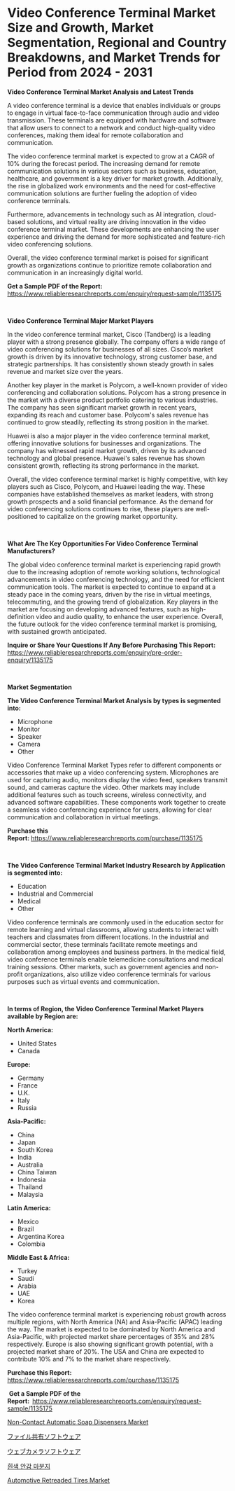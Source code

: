 <p><h1>Video Conference Terminal Market Size and Growth, Market Segmentation, Regional and Country Breakdowns, and Market Trends for Period from 2024 -  2031</h1></p><p><strong>Video Conference Terminal Market Analysis and Latest Trends</strong></p>
<p><p>A video conference terminal is a device that enables individuals or groups to engage in virtual face-to-face communication through audio and video transmission. These terminals are equipped with hardware and software that allow users to connect to a network and conduct high-quality video conferences, making them ideal for remote collaboration and communication.</p><p>The video conference terminal market is expected to grow at a CAGR of 10% during the forecast period. The increasing demand for remote communication solutions in various sectors such as business, education, healthcare, and government is a key driver for market growth. Additionally, the rise in globalized work environments and the need for cost-effective communication solutions are further fueling the adoption of video conference terminals.</p><p>Furthermore, advancements in technology such as AI integration, cloud-based solutions, and virtual reality are driving innovation in the video conference terminal market. These developments are enhancing the user experience and driving the demand for more sophisticated and feature-rich video conferencing solutions.</p><p>Overall, the video conference terminal market is poised for significant growth as organizations continue to prioritize remote collaboration and communication in an increasingly digital world.</p></p>
<p><strong>Get a Sample PDF of the Report:&nbsp;</strong> <a href="https://www.reliableresearchreports.com/enquiry/request-sample/1135175">https://www.reliableresearchreports.com/enquiry/request-sample/1135175</a></p>
<p>&nbsp;</p>
<p><strong>Video Conference Terminal Major Market Players</strong></p>
<p><p>In the video conference terminal market, Cisco (Tandberg) is a leading player with a strong presence globally. The company offers a wide range of video conferencing solutions for businesses of all sizes. Cisco’s market growth is driven by its innovative technology, strong customer base, and strategic partnerships. It has consistently shown steady growth in sales revenue and market size over the years.</p><p>Another key player in the market is Polycom, a well-known provider of video conferencing and collaboration solutions. Polycom has a strong presence in the market with a diverse product portfolio catering to various industries. The company has seen significant market growth in recent years, expanding its reach and customer base. Polycom's sales revenue has continued to grow steadily, reflecting its strong position in the market.</p><p>Huawei is also a major player in the video conference terminal market, offering innovative solutions for businesses and organizations. The company has witnessed rapid market growth, driven by its advanced technology and global presence. Huawei's sales revenue has shown consistent growth, reflecting its strong performance in the market.</p><p>Overall, the video conference terminal market is highly competitive, with key players such as Cisco, Polycom, and Huawei leading the way. These companies have established themselves as market leaders, with strong growth prospects and a solid financial performance. As the demand for video conferencing solutions continues to rise, these players are well-positioned to capitalize on the growing market opportunity.</p></p>
<p>&nbsp;</p>
<p><strong>What Are The Key Opportunities For Video Conference Terminal Manufacturers?</strong></p>
<p><p>The global video conference terminal market is experiencing rapid growth due to the increasing adoption of remote working solutions, technological advancements in video conferencing technology, and the need for efficient communication tools. The market is expected to continue to expand at a steady pace in the coming years, driven by the rise in virtual meetings, telecommuting, and the growing trend of globalization. Key players in the market are focusing on developing advanced features, such as high-definition video and audio quality, to enhance the user experience. Overall, the future outlook for the video conference terminal market is promising, with sustained growth anticipated.</p></p>
<p><strong>Inquire or Share Your Questions If Any Before Purchasing This Report:</strong> <a href="https://www.reliableresearchreports.com/enquiry/pre-order-enquiry/1135175">https://www.reliableresearchreports.com/enquiry/pre-order-enquiry/1135175</a></p>
<p>&nbsp;</p>
<p><strong>Market Segmentation</strong></p>
<p><strong>The Video Conference Terminal Market Analysis by types is segmented into:</strong></p>
<p><ul><li>Microphone</li><li>Monitor</li><li>Speaker</li><li>Camera</li><li>Other</li></ul></p>
<p><p>Video Conference Terminal Market Types refer to different components or accessories that make up a video conferencing system. Microphones are used for capturing audio, monitors display the video feed, speakers transmit sound, and cameras capture the video. Other markets may include additional features such as touch screens, wireless connectivity, and advanced software capabilities. These components work together to create a seamless video conferencing experience for users, allowing for clear communication and collaboration in virtual meetings.</p></p>
<p><strong>Purchase this Report:&nbsp;</strong><a href="https://www.reliableresearchreports.com/purchase/1135175">https://www.reliableresearchreports.com/purchase/1135175</a></p>
<p>&nbsp;</p>
<p><strong>The Video Conference Terminal Market Industry Research by Application is segmented into:</strong></p>
<p><ul><li>Education</li><li>Industrial and Commercial</li><li>Medical</li><li>Other</li></ul></p>
<p><p>Video conference terminals are commonly used in the education sector for remote learning and virtual classrooms, allowing students to interact with teachers and classmates from different locations. In the industrial and commercial sector, these terminals facilitate remote meetings and collaboration among employees and business partners. In the medical field, video conference terminals enable telemedicine consultations and medical training sessions. Other markets, such as government agencies and non-profit organizations, also utilize video conference terminals for various purposes such as virtual events and communication.</p></p>
<p>&nbsp;</p>
<p><strong>In terms of Region, the Video Conference Terminal Market Players available by Region are:</strong></p>
<p>
    <p> <strong> North America: </strong>
        <ul>
            <li>United States</li>
            <li>Canada</li>
        </ul>
        </p> 
    <p> <strong> Europe: </strong>
        <ul>
            <li>Germany</li>
            <li>France</li>
            <li>U.K.</li>
            <li>Italy</li>
            <li>Russia</li>
        </ul>
        </p> 
    <p> <strong> Asia-Pacific: </strong>
        <ul>
            <li>China</li>
            <li>Japan</li>
            <li>South Korea</li>
            <li>India</li>
            <li>Australia</li>
            <li>China Taiwan</li>
            <li>Indonesia</li>
            <li>Thailand</li>
            <li>Malaysia</li>
        </ul>
        </p> 
    <p> <strong> Latin America: </strong>
        <ul>
            <li>Mexico</li>
            <li>Brazil</li>
            <li>Argentina Korea</li>
            <li>Colombia</li>
        </ul>
        </p> 
    <p> <strong> Middle East & Africa: </strong>
        <ul>
            <li>Turkey</li>
            <li>Saudi</li>
            <li>Arabia</li>
            <li>UAE</li>
            <li>Korea</li>
        </ul>
    </p>
    </p>
<p><p>The video conference terminal market is experiencing robust growth across multiple regions, with North America (NA) and Asia-Pacific (APAC) leading the way. The market is expected to be dominated by North America and Asia-Pacific, with projected market share percentages of 35% and 28% respectively. Europe is also showing significant growth potential, with a projected market share of 20%. The USA and China are expected to contribute 10% and 7% to the market share respectively.</p></p>
<p><strong>Purchase this Report: </strong><a href="https://www.reliableresearchreports.com/purchase/1135175">https://www.reliableresearchreports.com/purchase/1135175</a></p>
<p>&nbsp;<strong>Get a Sample PDF of the Report:&nbsp;&nbsp;</strong><a href="https://www.reliableresearchreports.com/enquiry/request-sample/1135175">https://www.reliableresearchreports.com/enquiry/request-sample/1135175</a></p>
<p><strong></strong></p>
<p><p><a href="https://github.com/biheemgalvinlouises6hokrh3h/Market-Research-Report-List-1/blob/main/non-contact-automatic-soap-dispensers-market.md">Non-Contact Automatic Soap Dispensers Market</a></p><p><a href="https://github.com/dzy793153605/Market-Research-Report-List-1/blob/main/71446889654.md">ファイル共有ソフトウェア</a></p><p><a href="https://github.com/EthanMorar2011/Market-Research-Report-List-1/blob/main/93603789655.md">ウェブカメラソフトウェア</a></p><p><a href="https://github.com/vseigx30c9a1j/Market-Research-Report-List-1/blob/main/43179518952.md">흰색 안감 마분지</a></p><p><a href="https://issuu.com/reportprime-2/docs/automotive-retreaded-tires-market-size-2030.pptx">Automotive Retreaded Tires Market</a></p></p>